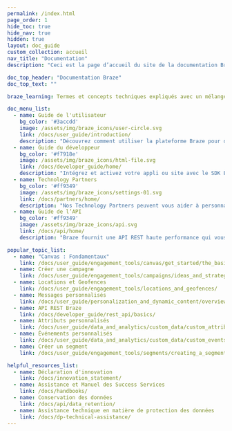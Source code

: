 ```yaml
---
permalink: /index.html
page_order: 1
hide_toc: true
hide_nav: true
hidden: true
layout: doc_guide
custom_collection: accueil
nav_title: "Documentation"
description: "Ceci est la page d’accueil du site de la documentation Braze. Vous trouverez ici des liens vers le guide utilisateur, le guide du développeur, le guide de l’API, la documentation sur nos technology partners et des articles d’aide. Vous y trouverez aussi des liens rapides vers des articles populaires et des ressources d’aide."

doc_top_header: "Documentation Braze"
doc_top_text: ""

braze_learning: Termes et concepts techniques expliqués avec un mélange de vidéos, de cours et d’exercices interactifs.

doc_menu_list:
  - name: Guide de l'utilisateur
    bg_color: '#3accdd'
    image: /assets/img/braze_icons/user-circle.svg
    link: /docs/user_guide/introduction/
    description: "Découvrez comment utiliser la plateforme Braze pour développer une expérience client encore plus influente."
  - name: Guide du développeur
    bg_color: '#f7918e'
    image: /assets/img/braze_icons/html-file.svg
    link: /docs/developer_guide/home/
    description: "Intégrez et activez votre appli ou site avec le SDK Braze."
  - name: Technology Partners
    bg_color: '#ff9349'
    image: /assets/img/braze_icons/settings-01.svg
    link: /docs/partners/home/
    description: "Nos Technology Partners peuvent vous aider à personnaliser votre expérience Braze et vos relations client."
  - name: Guide de l’API
    bg_color: '#ff9349'
    image: /assets/img/braze_icons/api.svg
    link: /docs/api/home/
    description: "Braze fournit une API REST haute performance qui vous permet de suivre vos utilisateurs, d’envoyer des messages, d’exporter des données et plus encore."

popular_topic_list:
  - name: "Canvas : Fondamentaux"
    link: /docs/user_guide/engagement_tools/canvas/get_started/the_basics/
  - name: Créer une campagne
    link: /docs/user_guide/engagement_tools/campaigns/ideas_and_strategies/active_user_campaigns/
  - name: Locations et Geofences
    link: /docs/user_guide/engagement_tools/locations_and_geofences/
  - name: Messages personnalisés
    link: /docs/user_guide/personalization_and_dynamic_content/overview/
  - name: API REST Braze
    link: /docs/developer_guide/rest_api/basics/
  - name: Attributs personnalisés
    link: /docs/user_guide/data_and_analytics/custom_data/custom_attributes/
  - name: Événements personnalisés
    link: /docs/user_guide/data_and_analytics/custom_data/custom_events/
  - name: Créer un segment
    link: /docs/user_guide/engagement_tools/segments/creating_a_segment/

helpful_resources_list:
  - name: Déclaration d'innovation
    link: /docs/innovation_statement/
  - name: Assistance et Manuel des Success Services 
    link: /docs/handbooks/
  - name: Conservation des données
    link: /docs/api/data_retention/
  - name: Assistance technique en matière de protection des données
    link: /docs/dp-technical-assistance/
---
```


